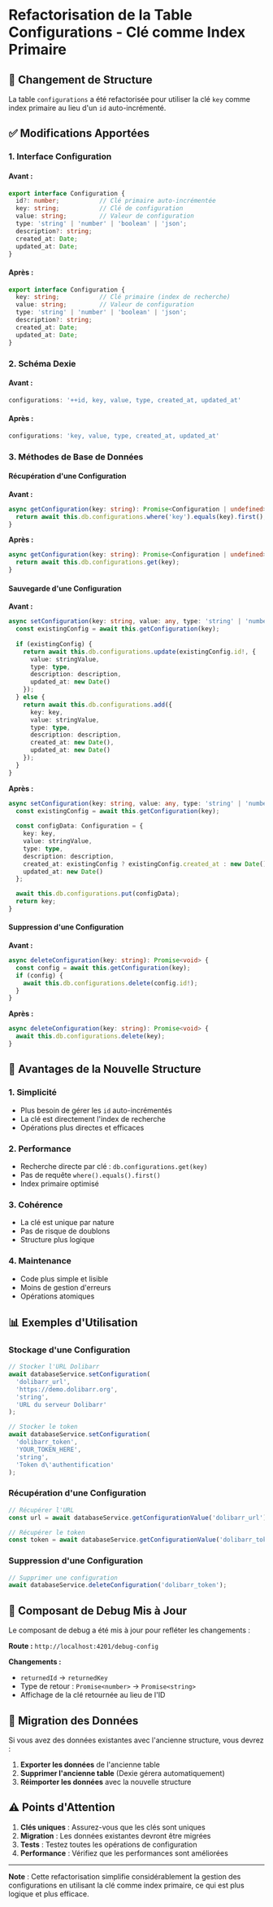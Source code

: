 # Refactorisation de la Table Configurations - Clé comme Index Primaire

## 🔧 **Changement de Structure**

La table `configurations` a été refactorisée pour utiliser la clé `key` comme index primaire au lieu d'un `id` auto-incrémenté.

## ✅ **Modifications Apportées**

### **1. Interface Configuration**

#### **Avant :**
```typescript
export interface Configuration {
  id?: number;           // Clé primaire auto-incrémentée
  key: string;           // Clé de configuration
  value: string;         // Valeur de configuration
  type: 'string' | 'number' | 'boolean' | 'json';
  description?: string;
  created_at: Date;
  updated_at: Date;
}
```

#### **Après :**
```typescript
export interface Configuration {
  key: string;           // Clé primaire (index de recherche)
  value: string;         // Valeur de configuration
  type: 'string' | 'number' | 'boolean' | 'json';
  description?: string;
  created_at: Date;
  updated_at: Date;
}
```

### **2. Schéma Dexie**

#### **Avant :**
```typescript
configurations: '++id, key, value, type, created_at, updated_at'
```

#### **Après :**
```typescript
configurations: 'key, value, type, created_at, updated_at'
```

### **3. Méthodes de Base de Données**

#### **Récupération d'une Configuration**

**Avant :**
```typescript
async getConfiguration(key: string): Promise<Configuration | undefined> {
  return await this.db.configurations.where('key').equals(key).first();
}
```

**Après :**
```typescript
async getConfiguration(key: string): Promise<Configuration | undefined> {
  return await this.db.configurations.get(key);
}
```

#### **Sauvegarde d'une Configuration**

**Avant :**
```typescript
async setConfiguration(key: string, value: any, type: 'string' | 'number' | 'boolean' | 'json' = 'string', description?: string): Promise<number> {
  const existingConfig = await this.getConfiguration(key);
  
  if (existingConfig) {
    return await this.db.configurations.update(existingConfig.id!, {
      value: stringValue,
      type: type,
      description: description,
      updated_at: new Date()
    });
  } else {
    return await this.db.configurations.add({
      key: key,
      value: stringValue,
      type: type,
      description: description,
      created_at: new Date(),
      updated_at: new Date()
    });
  }
}
```

**Après :**
```typescript
async setConfiguration(key: string, value: any, type: 'string' | 'number' | 'boolean' | 'json' = 'string', description?: string): Promise<string> {
  const existingConfig = await this.getConfiguration(key);
  
  const configData: Configuration = {
    key: key,
    value: stringValue,
    type: type,
    description: description,
    created_at: existingConfig ? existingConfig.created_at : new Date(),
    updated_at: new Date()
  };

  await this.db.configurations.put(configData);
  return key;
}
```

#### **Suppression d'une Configuration**

**Avant :**
```typescript
async deleteConfiguration(key: string): Promise<void> {
  const config = await this.getConfiguration(key);
  if (config) {
    await this.db.configurations.delete(config.id!);
  }
}
```

**Après :**
```typescript
async deleteConfiguration(key: string): Promise<void> {
  await this.db.configurations.delete(key);
}
```

## 🚀 **Avantages de la Nouvelle Structure**

### **1. Simplicité**
- Plus besoin de gérer les `id` auto-incrémentés
- La clé est directement l'index de recherche
- Opérations plus directes et efficaces

### **2. Performance**
- Recherche directe par clé : `db.configurations.get(key)`
- Pas de requête `where().equals().first()`
- Index primaire optimisé

### **3. Cohérence**
- La clé est unique par nature
- Pas de risque de doublons
- Structure plus logique

### **4. Maintenance**
- Code plus simple et lisible
- Moins de gestion d'erreurs
- Opérations atomiques

## 📊 **Exemples d'Utilisation**

### **Stockage d'une Configuration**
```typescript
// Stocker l'URL Dolibarr
await databaseService.setConfiguration(
  'dolibarr_url',
  'https://demo.dolibarr.org',
  'string',
  'URL du serveur Dolibarr'
);

// Stocker le token
await databaseService.setConfiguration(
  'dolibarr_token',
  'YOUR_TOKEN_HERE',
  'string',
  'Token d\'authentification'
);
```

### **Récupération d'une Configuration**
```typescript
// Récupérer l'URL
const url = await databaseService.getConfigurationValue('dolibarr_url');

// Récupérer le token
const token = await databaseService.getConfigurationValue('dolibarr_token');
```

### **Suppression d'une Configuration**
```typescript
// Supprimer une configuration
await databaseService.deleteConfiguration('dolibarr_token');
```

## 🧪 **Composant de Debug Mis à Jour**

Le composant de debug a été mis à jour pour refléter les changements :

**Route :** `http://localhost:4201/debug-config`

**Changements :**
- `returnedId` → `returnedKey`
- Type de retour : `Promise<number>` → `Promise<string>`
- Affichage de la clé retournée au lieu de l'ID

## 🔄 **Migration des Données**

Si vous avez des données existantes avec l'ancienne structure, vous devrez :

1. **Exporter les données** de l'ancienne table
2. **Supprimer l'ancienne table** (Dexie gérera automatiquement)
3. **Réimporter les données** avec la nouvelle structure

## ⚠️ **Points d'Attention**

1. **Clés uniques** : Assurez-vous que les clés sont uniques
2. **Migration** : Les données existantes devront être migrées
3. **Tests** : Testez toutes les opérations de configuration
4. **Performance** : Vérifiez que les performances sont améliorées

---

**Note** : Cette refactorisation simplifie considérablement la gestion des configurations en utilisant la clé comme index primaire, ce qui est plus logique et plus efficace.
